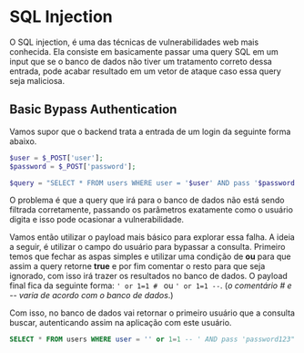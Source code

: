 # SQL Injection

O SQL injection, é uma das técnicas de vulnerabilidades web mais conhecida. Ela consiste em basicamente passar uma query SQL em um input que se o banco de dados não tiver um tratamento correto dessa entrada, pode acabar resultado em um vetor de ataque caso essa query seja maliciosa.

## Basic Bypass Authentication

Vamos supor que o backend trata a entrada de um login da seguinte forma abaixo.

```php
$user = $_POST['user'];
$password = $_POST['password'];

$query = "SELECT * FROM users WHERE user = '$user' AND pass '$password'"; 
```

O problema é que a query que irá para o banco de dados não está sendo filtrada corretamente, passando os parâmetros exatamente como o usuário digita e isso pode ocasionar a vulnerabilidade. 

Vamos então utilizar o payload mais básico para explorar essa falha. A ideia a seguir, é utilizar o campo do usuário para bypassar a consulta. Primeiro temos que fechar as aspas simples e utilizar uma condição de **ou** para que assim a query retorne **true** e por fim comentar o resto para que seja ignorado, com isso irá trazer os resultados no banco de dados. O payload final fica da seguinte forma: `' or 1=1 # ` ou `' or 1=1 --`. (*o comentário # e -- varia de acordo com o banco de dados*.)

Com isso, no banco de dados vai retornar o primeiro usuário que a consulta buscar, autenticando assim na aplicação com este usuário.

```sql
SELECT * FROM users WHERE user = '' or 1=1 -- ' AND pass 'password123" 
```

